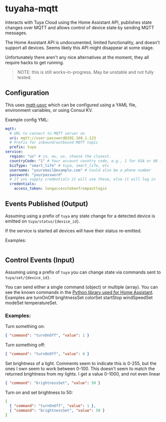 # tuyaha-mqtt

Interacts with Tuya Cloud using the Home Assistant API, publishes state changes over MQTT and allows control of device state by sending MQTT messages.

The Home Assistant API is undocumented, limited functionality, and doesn't support all devices. Seems likely this API might disappear at some stage.

Unfortunately there aren't any nice alternatives at the moment, they all require hacks to get running.

> NOTE: this is still works-in-progress. May be unstable and not fully tested.

## Configuration

This uses [mqtt-usvc](https://github.com/denwilliams/mqtt-usvc) which can be configured using a YAML file, environment variables, or using Consul KV.

Example config YML:

```yml
mqtt:
  # URL to connect to MQTT server on
  uri: mqtt://user:password@192.168.1.123
  # Prefix for inbound/outbound MQTT topic
  prefix: tuya
service:
  region: "us" # cn, eu, us. choose the closest.
  countryCode: "1" # Your account country code, e.g., 1 for USA or 86 for China
  bizType: "smart_life" # tuya, smart_life, etc
  username: "youremail@example.com" # Could also be a phone number
  password: "yourpassword"
  # If you supply credentials it will use these, else it will log in
  credentials:
    access_token: longaccesstokenfrompastlogin
```

## Events Published (Output)

Assuming using a prefix of `tuya` any state change for a detected device is emitted on `tuya/status/{device_id}`.

If the service is started all devices will have their status re-emitted.

Examples:

```

```

## Control Events (Input)

Assuming using a prefix of `tuya` you can change state via commands sent to `tuya/set/{device_id}`.

You can send either a single command (object) or multiple (array). You can see the known commands in the [Python library used for Home Assistant](https://github.com/PaulAnnekov/tuyaha/tree/master/tuyaha/devices). Examples are turnOnOff brightnessSet colorSet startStop windSpeedSet modeSet temperatureSet.

### Examples:

Turn something on:

```json
{ "command": "turnOnOff", "value": 1 }
```

Turn something off:

```json
{ "command": "turnOnOff", "value": 0 }
```

Set brightness of a light. Comments seem to indicate this is 0-255, but the ones I own seem to work between 0-100.
This doesn't seem to match the returned brightness from my lights. I get a value 0-1000, and not even linear

```json
{ "command": "brightnessSet", "value": 50 }
```

Turn on and set brightness to 50:

```json
[
  { "command": "turnOnOff", "value": 1 },
  { "command": "brightnessSet", "value": 50 }
]
```
